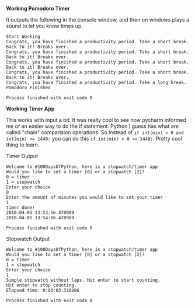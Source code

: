 **Working Pomodoro Timer**

It outputs the following in the console window, and then on windows plays a sound to let you know times up.

    Start Working
    Congrats, you have finished a productivity period. Take a short break.
    Back to it! Breaks over.
    Congrats, you have finished a productivity period. Take a short break.
    Back to it! Breaks over.
    Congrats, you have finished a productivity period. Take a short break.
    Back to it! Breaks over.
    Congrats, you have finished a productivity period. Take a short break.
    Back to it! Breaks over.
    Congrats, you have finished a productivity period. Take a long break.
    Pomodoro Finished

    Process finished with exit code 0

**Working Timer App**

This works with input a bit. It was really cool to see how pycharm informed me of an easier way to do the if statement.
Python I guess has what are called "chain" comparision operations. So instead of `if int(min) > 0 and int(min) <= 1440:` you can do this `if int(min) > 0 <= 1440:`.
Pretty cool thing to learn. 

Timer Output

    Welcome to #100DaysOfPython, here is a stopwatch/timer app
    Would you like to set a timer [0] or a stopwatch [2]?
    0 = timer
    1 = stopwatch
    Enter your choice
    0
    Enter the amount of minutes you would like to set your timer
    1
    timer done!
    2018-04-01 13:53:56.470989
    2018-04-01 13:54:56.470989
    
    Process finished with exit code 0


Stopwatch Output

    Welcome to #100DaysOfPython, here is a stopwatch/timer app
    Would you like to set a timer [0] or a stopwatch [2]?
    0 = timer
    1 = stopwatch
    Enter your choice
    1
    Simple stopwatch without laps. Hit enter to start counting.
    Hit enter to stop counting.
    Elapsed time: 0:00:03.310806
    
    Process finished with exit code 0
